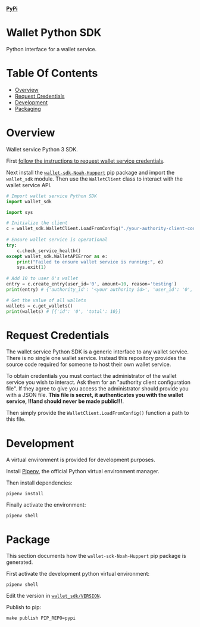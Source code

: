 [**PyPi**](https://pypi.org/project/wallet-sdk-Noah-Huppert/0.1.0/)

# Wallet Python SDK
Python interface for a wallet service.

# Table Of Contents
- [Overview](#overview)
- [Request Credentials](#request-credentials)
- [Development](#development)
- [Packaging](#packaging)

# Overview
Wallet service Python 3 SDK.

First [follow the instructions to request wallet service credentials](#request-credentials).

Next install the [`wallet-sdk-Noah-Huppert`](https://pypi.org/project/wallet-sdk-Noah-Huppert/0.1.0/)
pip package and import the `wallet_sdk` module. Then use the `WalletClient` 
class to interact with the wallet service API.

```py
# Import wallet service Python SDK
import wallet_sdk

import sys

# Initialize the client
c = wallet_sdk.WalletClient.LoadFromConfig("./your-authority-client-config.json")
				 
# Ensure wallet service is operational
try:
    c.check_service_health()
except wallet_sdk.WalletAPIError as e:
    print("Failed to ensure wallet service is running:", e)
    sys.exit(1)
			 
# Add 10 to user 0's wallet
entry = c.create_entry(user_id='0', amount=10, reason='testing')
print(entry) # {'authority_id': '<your authority id>', 'user_id': '0', 'created_on': 1596869670.124, 'amount': 10, 'reason': 'testing'}

# Get the value of all wallets
wallets = c.get_wallets()
print(wallets) # [{'id': '0', 'total': 10}]
```

# Request Credentials
The wallet service Python SDK is a generic interface to any wallet service. 
There is no single one wallet service. Instead this repository provides the 
source code required for someone to host their own wallet service.

To obtain credentials you must contact the administrator of the wallet service 
you wish to interact. Ask them for an "authority client configuration file". If
they agree to give you access the administrator should provide you with a 
JSON file. **This file is secret, it authenticates you with the wallet service,
!!!and should never be made public!!!**.

Then simply provide the `WalletClient.LoadFromConfig()` function a path to
this file. 

# Development
A virtual environment is provided for development purposes.

Install [Pipenv](https://pipenv.pypa.io/en/latest/), the official Python virtual
environment manager.

Then install dependencies:

```
pipenv install
```

Finally activate the environment:

```
pipenv shell
```

# Package
This section documents how the `wallet-sdk-Noah-Huppert` pip package 
is generated.

First activate the development python virtual environment:

```
pipenv shell
```

Edit the version in [`wallet_sdk/VERSION`](./wallet_sdk/VERSION).

Publish to pip:

```
make publish PIP_REPO=pypi
```
